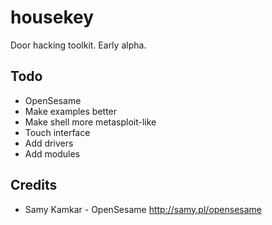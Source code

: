# housekey
Door hacking toolkit. Early alpha.

## Todo
* OpenSesame
* Make examples better
* Make shell more metasploit-like
* Touch interface
* Add drivers
* Add modules

## Credits
* Samy Kamkar - OpenSesame http://samy.pl/opensesame


